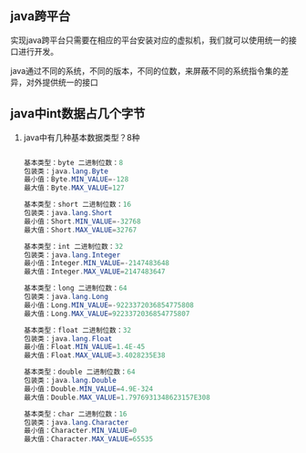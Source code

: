 ## java跨平台

实现java跨平台只需要在相应的平台安装对应的虚拟机，我们就可以使用统一的接口进行开发。

java通过不同的系统，不同的版本，不同的位数，来屏蔽不同的系统指令集的差异，对外提供统一的接口

## java中int数据占几个字节

1. java中有几种基本数据类型？8种

   ```java
   
   基本类型：byte 二进制位数：8
   包装类：java.lang.Byte
   最小值：Byte.MIN_VALUE=-128
   最大值：Byte.MAX_VALUE=127
   
   基本类型：short 二进制位数：16
   包装类：java.lang.Short
   最小值：Short.MIN_VALUE=-32768
   最大值：Short.MAX_VALUE=32767
   
   基本类型：int 二进制位数：32
   包装类：java.lang.Integer
   最小值：Integer.MIN_VALUE=-2147483648
   最大值：Integer.MAX_VALUE=2147483647
   
   基本类型：long 二进制位数：64
   包装类：java.lang.Long
   最小值：Long.MIN_VALUE=-9223372036854775808
   最大值：Long.MAX_VALUE=9223372036854775807
   
   基本类型：float 二进制位数：32
   包装类：java.lang.Float
   最小值：Float.MIN_VALUE=1.4E-45
   最大值：Float.MAX_VALUE=3.4028235E38
   
   基本类型：double 二进制位数：64
   包装类：java.lang.Double
   最小值：Double.MIN_VALUE=4.9E-324
   最大值：Double.MAX_VALUE=1.7976931348623157E308
   
   基本类型：char 二进制位数：16
   包装类：java.lang.Character
   最小值：Character.MIN_VALUE=0
   最大值：Character.MAX_VALUE=65535
   ```

   
